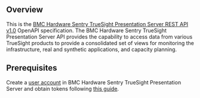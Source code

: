 ## Overview
This is the [BMC Hardware Sentry TrueSight Presentation Server REST API v1.0](https://docs.bmc.com/docs/display/tsps107/Getting+started) OpenAPI specification.   The BMC Hardware Sentry TrueSight Presentation Server API provides the capability to access data from various TrueSight products to provide a consolidated set of views for monitoring the infrastructure, real and synthetic applications, and capacity planning.
## Prerequisites

 Create a [user account](https://docs.bmc.com/docs/sso90/managing-users-474056900.html#Managingusers-Toaddanewuser) in BMC Hardware Sentry TrueSight Presentation Server and obtain tokens following [this guide](https://docs.bmc.com/docs/display/tsps107/TSWS+authentication).
